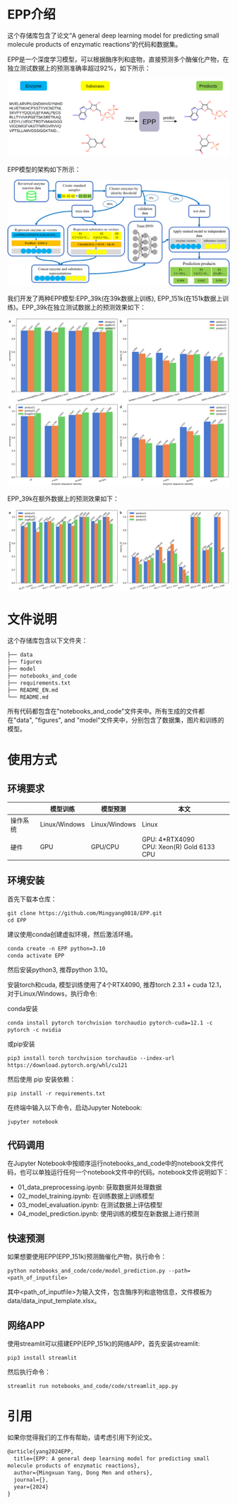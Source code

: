 # EPP介绍

这个存储库包含了论文“A general deep learning model for predicting small molecule products of enzymatic reactions“的代码和数据集。

EPP是一个深度学习模型，可以根据酶序列和底物，直接预测多个酶催化产物，在独立测试数据上的预测准确率超过92%，如下所示：

![img](figures/fig00.png)

EPP模型的架构如下所示：

![img](figures/fig01.png)

我们开发了两种EPP模型:EPP_39k(在39k数据上训练), EPP_151k(在151k数据上训练)。EPP_39k在独立测试数据上的预测效果如下：

![img](figures/fig03.png)

EPP_39k在额外数据上的预测效果如下：

![img](figures/fig04.png)

# 文件说明

这个存储库包含以下文件夹：

    ├── data
    ├── figures
    ├── model
    ├── notebooks_and_code
    ├── requirements.txt
    ├── README_EN.md
    └── README.md

所有代码都包含在"notebooks_and_code"文件夹中。所有生成的文件都在"data", "figures", and "model"文件夹中，分别包含了数据集，图片和训练的模型。

# 使用方式

## 环境要求

|          | 模型训练      | 模型预测      | 本文                                            |
| -------- | ------------- | ------------- | ----------------------------------------------- |
| 操作系统 | Linux/Windows | Linux/Windows | Linux                                           |
| 硬件     | GPU           | GPU/CPU       | GPU: 4*RTX4090<br />CPU: Xeon(R) Gold 6133 CPU |

## 环境安装

首先下载本仓库：

```shell
git clone https://github.com/Mingyang0018/EPP.git
cd EPP
```

建议使用conda创建虚拟环境，然后激活环境。

```shell
conda create -n EPP python=3.10
conda activate EPP
```

然后安装python3, 推荐python 3.10。

安装torch和cuda, 模型训练使用了4个RTX4090, 推荐torch 2.3.1 + cuda 12.1，对于Linux/Windows，执行命令:

conda安装

```shell
conda install pytorch torchvision torchaudio pytorch-cuda=12.1 -c pytorch -c nvidia
```

或pip安装

```shell
pip3 install torch torchvision torchaudio --index-url https://download.pytorch.org/whl/cu121
```

然后使用 pip 安装依赖：

```shell
pip install -r requirements.txt
```

在终端中输入以下命令，启动Jupyter Notebook:

```shell
jupyter notebook
```

## 代码调用

在Jupyter Notebook中按顺序运行notebooks_and_code中的notebook文件代码，也可以单独运行任何一个notebook文件中的代码。notebook文件说明如下：

- 01_data_preprocessing.ipynb: 获取数据并处理数据
- 02_model_training.ipynb: 在训练数据上训练模型
- 03_model_evaluation.ipynb: 在测试数据上评估模型
- 04_model_prediction.ipynb: 使用训练的模型在新数据上进行预测

## 快速预测

如果想要使用EPP(EPP_151k)预测酶催化产物，执行命令：

```shell
python notebooks_and_code/code/model_prediction.py --path=<path_of_inputfile>
```

其中<path_of_inputfile>为输入文件，包含酶序列和底物信息，文件模板为data/data_input_template.xlsx。

## 网络APP

使用streamlit可以搭建EPP(EPP_151k)的网络APP，首先安装streamlit:

```shell
pip3 install streamlit
```

然后执行命令：

```shell
streamlit run notebooks_and_code/code/streamlit_app.py
```

# 引用

如果你觉得我们的工作有帮助，请考虑引用下列论文。

```
@article{yang2024EPP,
  title={EPP: A general deep learning model for predicting small molecule products of enzymatic reactions},
  author={Mingxuan Yang, Dong Men and others},
  journal={},
  year={2024}
}
```
